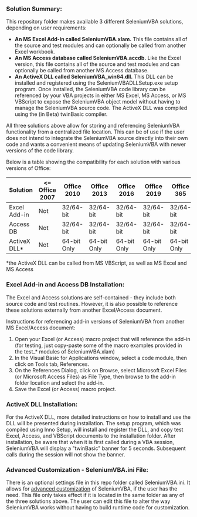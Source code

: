 ### Solution Summary:

This repository folder makes available 3 different SeleniumVBA solutions, depending on user requirements:

- **An MS Excel Add-in called SeleniumVBA.xlam.** This file contains all of the source and test modules and can optionally be called from another Excel workbook.
- **An MS Access database called SeleniumVBA.accdb.** Like the Excel version, this file contains all of the source and test modules and can optionally be called from another MS Access database.
- **An ActiveX DLL called SeleniumVBA_win64.dll.** This DLL can be installed and registered using the SeleniumVBADLLSetup.exe setup program. Once installed, the SeleniumVBA code library can be referenced by your VBA projects in either MS Excel, MS Access, or MS VBScript to expose the SeleniumVBA object model without having to manage the SeleniumVBA source code. The ActiveX DLL was compiled using the (in Beta) twinBasic compiler.

All three solutions above allow for storing and referencing SeleniumVBA functionality from a centralized file location. This can be of use if the user does not intend to integrate the SeleniumVBA source directly into their own code and wants a convenient means of updating SeleniumVBA with newer versions of the code library.

Below is a table showing the compatibility for each solution with various versions of Office:

|Solution|<= Office 2007|Office 2010|Office 2013|Office 2016|Office 2019|Office 365|
| ---------------- | ------------- | ------------- |------------- |------------- |------------- |------------- |
|Excel Add-in|Not|32/64-bit|32/64-bit|32/64-bit|32/64-bit|32/64-bit|
|Access DB|Not|32/64-bit|32/64-bit|32/64-bit|32/64-bit|32/64-bit|
|ActiveX DLL*|Not|64-bit Only|64-bit Only|64-bit Only|64-bit Only|64-bit Only|

*the ActiveX DLL can be called from MS VBScript, as well as MS Excel and MS Access

### Excel Add-in and Access DB Installation:

The Excel and Access solutions are self-contained - they include both source code and test routines. However, it is also possible to reference these solutions externally from another Excel/Access document.

Instructions for referencing add-in versions of SeleniumVBA from another MS Excel/Access document:

1) Open your Excel (or Access) macro project that will reference the add-in (for testing, just copy-paste some of the macro examples provided in the test_* modules of SeleniumVBA.xlam)
2) In the Visual Basic for Applications window, select a code module, then click on Tools tab, References.
3) On the References Dialog, click on Browse, select Microsoft Excel Files (or Microsoft Access Files) as File Type, then browse to the add-in folder location and select the add-in.
4) Save the Excel (or Access) macro project.

### ActiveX DLL Installation:

For the ActiveX DLL, more detailed instructions on how to install and use the DLL will be presented during installation. The setup program, which was compiled using Inno Setup, will install and register the DLL, and copy test Excel, Access, and VBScript documents to the installation folder. After installation, be aware that when it is first called during a VBA session, SeleniumVBA will display a "twinBasic" banner for 5 seconds. Subsequent calls during the session will not show the banner.  

### Advanced Customization - SeleniumVBA.ini File:

There is an optional settings file in this repo folder called SeleniumVBA.ini. It allows for [advanced customization](https://github.com/GCuser99/SeleniumVBA/wiki#advanced-customization) of SeleniumVBA, if the user has the need. This file only takes effect if it is located in the same folder as any of the three solutions above. The user can edit this file to alter the way SeleniumVBA works without having to build runtime code for customization.

